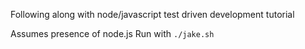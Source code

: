 Following along with node/javascript test driven development tutorial

Assumes presence of node.js
Run with `./jake.sh`
